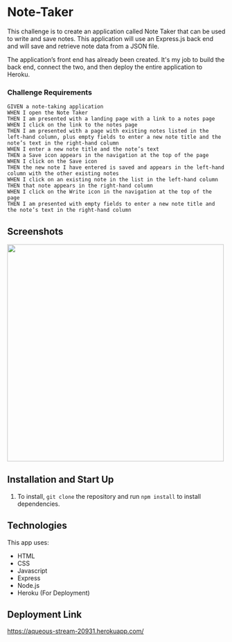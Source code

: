 # Note-Taker

This challenge is to create an application called Note Taker that can be used to write and save notes. This application will use an Express.js back end and will save and retrieve note data from a JSON file.

The application’s front end has already been created. It's my job to build the back end, connect the two, and then deploy the entire application to Heroku.


### Challenge Requirements
```
GIVEN a note-taking application
WHEN I open the Note Taker
THEN I am presented with a landing page with a link to a notes page
WHEN I click on the link to the notes page
THEN I am presented with a page with existing notes listed in the left-hand column, plus empty fields to enter a new note title and the note’s text in the right-hand column
WHEN I enter a new note title and the note’s text
THEN a Save icon appears in the navigation at the top of the page
WHEN I click on the Save icon
THEN the new note I have entered is saved and appears in the left-hand column with the other existing notes
WHEN I click on an existing note in the list in the left-hand column
THEN that note appears in the right-hand column
WHEN I click on the Write icon in the navigation at the top of the page
THEN I am presented with empty fields to enter a new note title and the note’s text in the right-hand column

```
## Screenshots

<img src= "https://github.com/amadayasuki/Note-Taker/blob/main/Note-Taker%20Screenshot.png](https://raw.githubusercontent.com/amadayasuki/Note-Taker/main/Note-Taker%20Screenshot.png" width="500px"/>

## Installation and Start Up

1. To install, `git clone` the repository and run `npm install` to install dependencies.


## Technologies

This app uses:
- HTML
- CSS
- Javascript
- Express
- Node.js
- Heroku (For Deployment)

## Deployment Link

https://aqueous-stream-20931.herokuapp.com/
